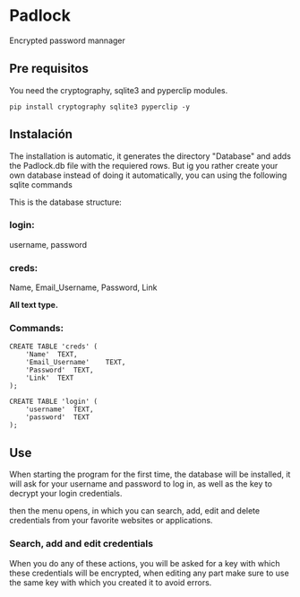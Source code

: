 # Padlock

Encrypted password mannager

## Pre requisitos

You need the cryptography, sqlite3 and pyperclip modules.

```
pip install cryptography sqlite3 pyperclip -y
```

## Instalación


The installation is automatic, it generates the directory "Database" and adds the Padlock.db file with the requiered rows. But ig you rather create your
own database instead of doing it automatically, you can using the following sqlite commands

This is the database structure:

### login:
username, password

### creds:
Name, Email_Username, Password, Link

**All text type.**

### Commands:

```
CREATE TABLE 'creds' (
    'Name'  TEXT,
    'Email_Username'    TEXT,
    'Password'  TEXT,
    'Link'  TEXT
);
```

```
CREATE TABLE 'login' (
    'username'  TEXT,
    'password'  TEXT
);
```

## Use

When starting the program for the first time, the database will be installed, it will ask for your username and password to log in, as
well as the key to decrypt your login credentials.

then the menu opens, in which you can search, add, edit and delete credentials from your favorite websites or applications.

### Search, add and edit credentials

When you do any of these actions, you will be asked for a key with which these credentials will be encrypted,
when editing any part make sure to use the same key with which you created it to avoid errors.
